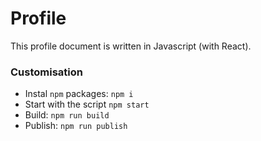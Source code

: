# Profile

This profile document is written in Javascript (with React).

### Customisation

* Instal `npm` packages: `npm i`
* Start with the script `npm start`
* Build: `npm run build`
* Publish: `npm run publish`